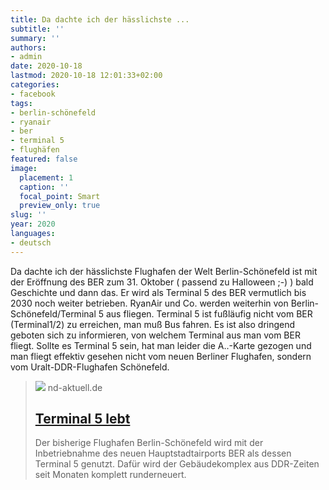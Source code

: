 ```yaml
---
title: Da dachte ich der hässlichste ...
subtitle: ''
summary: ''
authors:
- admin
date: 2020-10-18
lastmod: 2020-10-18 12:01:33+02:00
categories:
- facebook
tags:
- berlin-schönefeld
- ryanair
- ber
- terminal 5
- flughäfen
featured: false
image:
  placement: 1
  caption: ''
  focal_point: Smart
  preview_only: true
slug: ''
year: 2020
languages:
- deutsch
---
```


Da dachte ich der hässlichste Flughafen der Welt Berlin-Schönefeld ist mit der Eröffnung des BER zum 31. Oktober ( passend zu Halloween ;-) ) bald Geschichte und dann das. Er wird als Terminal 5 des BER vermutlich bis 2030 noch weiter betrieben. RyanAir und Co. werden weiterhin von Berlin-Schönefeld/Terminal 5 aus fliegen. Terminal 5 ist fußläufig nicht vom BER (Terminal1/2) zu erreichen, man muß Bus  fahren. Es ist also dringend geboten sich zu informieren, von welchem Terminal aus man vom BER fliegt. Sollte es Terminal 5 sein, hat man leider die A..-Karte gezogen und man fliegt effektiv gesehen nicht vom neuen Berliner Flughafen, sondern vom Uralt-DDR-Flughafen Schönefeld.
> [![](https://www.nd-aktuell.de/img/jpeg/640/266951)](https://www.neues-deutschland.de/artikel/1140913.ber-terminal-lebt.html)
> nd-aktuell.de
> ## [Terminal 5 lebt](https://www.neues-deutschland.de/artikel/1140913.ber-terminal-lebt.html)
>
>Der bisherige Flughafen Berlin-Schönefeld wird mit der Inbetriebnahme des neuen Hauptstadtairports BER als dessen Terminal 5 genutzt. Dafür wird der Gebäudekomplex aus DDR-Zeiten seit Monaten komplett runderneuert.